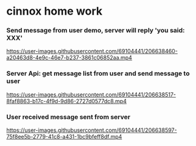# cinnox home work


### Send message from user demo, server will reply 'you said: XXX'
https://user-images.githubusercontent.com/69104441/206638460-a20463d8-4e9c-46e7-b237-3861c06852aa.mp4

### Server Api: get message list from user and send message to user 
https://user-images.githubusercontent.com/69104441/206638517-8faf8863-b17c-4f9d-9d86-2727d0577dc8.mp4

### User received message sent from server
https://user-images.githubusercontent.com/69104441/206638597-75f8ee5b-2779-41c8-a431-1bc9bfeff8df.mp4

